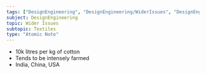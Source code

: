 ```yaml
---
tags: ["DesignEngineering", "DesignEngineering/WiderIssues", "DesignEngineering/WiderIssues/Polymers", "DesignEngineering/Materials/Textiles"]
subject: DesignEngineering
topic: Wider Issues
subtopic: Textiles
type: "Atomic Note"
---
```


 - 10k litres per kg of cotton
 - Tends to be intensely farmed
 - India, China, USA